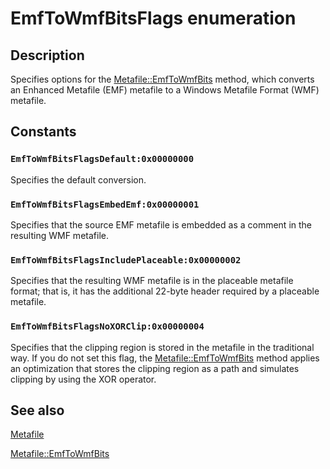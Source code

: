 # EmfToWmfBitsFlags enumeration

## Description

Specifies options for the [Metafile::EmfToWmfBits](https://learn.microsoft.com/windows/desktop/api/gdiplusheaders/nf-gdiplusheaders-metafile-emftowmfbits) method, which converts an Enhanced Metafile (EMF) metafile to a Windows Metafile Format (WMF) metafile.

## Constants

### `EmfToWmfBitsFlagsDefault:0x00000000`

Specifies the default conversion.

### `EmfToWmfBitsFlagsEmbedEmf:0x00000001`

Specifies that the source EMF metafile is embedded as a comment in the resulting WMF metafile.

### `EmfToWmfBitsFlagsIncludePlaceable:0x00000002`

Specifies that the resulting WMF metafile is in the placeable metafile format; that is, it has the additional 22-byte header required by a placeable metafile.

### `EmfToWmfBitsFlagsNoXORClip:0x00000004`

Specifies that the clipping region is stored in the metafile in the traditional way. If you do not set this flag, the [Metafile::EmfToWmfBits](https://learn.microsoft.com/windows/desktop/api/gdiplusheaders/nf-gdiplusheaders-metafile-emftowmfbits) method applies an optimization that stores the clipping region as a path and simulates clipping by using the XOR operator.

## See also

[Metafile](https://learn.microsoft.com/windows/desktop/api/gdiplusheaders/nl-gdiplusheaders-metafile)

[Metafile::EmfToWmfBits](https://learn.microsoft.com/windows/desktop/api/gdiplusheaders/nf-gdiplusheaders-metafile-emftowmfbits)